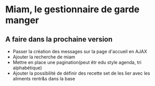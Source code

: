 # Miam, le gestionnaire de garde manger #

## A faire dans la prochaine version ##
* Passer la création des messages sur la page d'accueil en AJAX
* Ajouter la recherche de miam
* Mettre en place une pagination(peut êtr edu style agenda, tri alphabétique)
* Ajouter la possibilité de définir des recette set de les lier avec les aliments rentr&s dans la base



